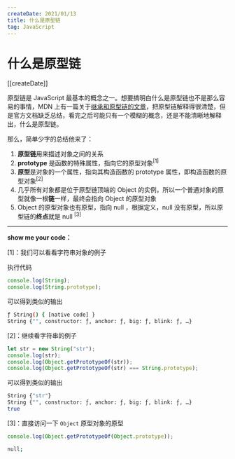 ```yaml
---
createDate: 2021/01/13
title: 什么是原型链
tag: JavaScript
---
```


# 什么是原型链

[[createDate]]

原型链是 JavaScript 最基本的概念之一。想要搞明白什么是原型链也不是那么容易的事情，MDN 上有一篇关于[继承和原型链的文章](https://developer.mozilla.org/en-US/docs/Web/JavaScript/Inheritance_and_the_prototype_chain)，把原型链解释得很清楚，但是官方文档缺乏总结，看完之后可能只有一个模糊的概念，还是不能清晰地解释出，什么是原型链。

那么，简单少字的总结他来了：

1. **原型链**用来描述对象之间的关系
2. **prototype** 是函数的特殊属性，指向它的原型对象<sup>\[1\]</sup>
3. **原型**是对象的一个属性，指向其构造函数的 prototype 属性，即构造函数的原型对象<sup>\[2\]</sup>
4. 几乎所有对象都是位于原型链顶端的 Object 的实例，所以一个普通对象的原型就像一根**链**一样，最终会指向 Object 的原型对象
5. Object 的原型对象也有原型，指向 null ，根据定义，null 没有原型，所以原型链的**终点**就是 null <sup>\[3\]</sup>

---

**show me your code：**

\[1\]：我们可以看看字符串对象的例子

执行代码

```javascript
console.log(String);
console.log(String.prototype);
```

可以得到类似的输出

```bash
ƒ String() { [native code] }
String {"", constructor: ƒ, anchor: ƒ, big: ƒ, blink: ƒ, …}
```

\[2\]：继续看字符串的例子

```javascript
let str = new String("str");
console.log(str);
console.log(Object.getPrototypeOf(str));
console.log(Object.getPrototypeOf(str) === String.prototype);
```

可以得到类似的输出

```bash
String {"str"}
String {"", constructor: ƒ, anchor: ƒ, big: ƒ, blink: ƒ, …}
true
```

\[3\]：直接访问一下 `Object` 原型对象的原型

```javascript
console.log(Object.getPrototypeOf(Object.prototype));
```

```bash
null;
```
